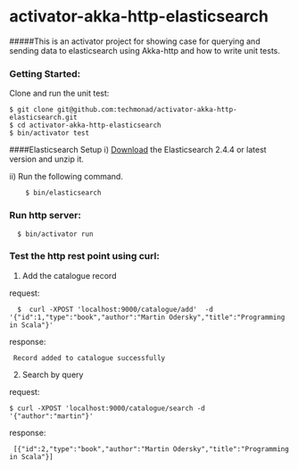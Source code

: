 # activator-akka-http-elasticsearch
 #####This is an activator project for showing case for querying and sending data to elasticsearch using Akka-http and how to write unit tests.


### Getting Started:
 Clone and run the unit test:
  ```
  $ git clone git@github.com:techmonad/activator-akka-http-elasticsearch.git
  $ cd activator-akka-http-elasticsearch
  $ bin/activator test
  ```

####Elasticsearch Setup
  i) [Download](https://download.elastic.co/elasticsearch/release/org/elasticsearch/distribution/zip/elasticsearch/2.4.4/elasticsearch-2.4.4.zip) the Elasticsearch 2.4.4 or latest version  and unzip it.

  ii) Run the following command.

        $ bin/elasticsearch
 
### Run http server:
 ```
   $ bin/activator run

 ```

### Test the http rest point using curl:


1) Add the catalogue record 

 request:
 ```
   $  curl -XPOST 'localhost:9000/catalogue/add'  -d '{"id":1,"type":"book","author":"Martin Odersky","title":"Programming in Scala"}'
   ```
   
 response:
 ```
  Record added to catalogue successfully
 ```


2) Search by query

  request:
    
  ```
  $ curl -XPOST 'localhost:9000/catalogue/search -d '{"author":"martin"}'
  
  ```
  response:
 ```     
  [{"id":2,"type":"book","author":"Martin Odersky","title":"Programming in Scala"}]
 ```